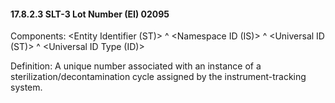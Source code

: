 #### 17.8.2.3 SLT-3 Lot Number (EI) 02095

Components: &lt;Entity Identifier (ST)> ^ &lt;Namespace ID (IS)> ^ &lt;Universal ID (ST)> ^ &lt;Universal ID Type (ID)>

Definition: A unique number associated with an instance of a sterilization/decontamination cycle assigned by the instrument-tracking system.
